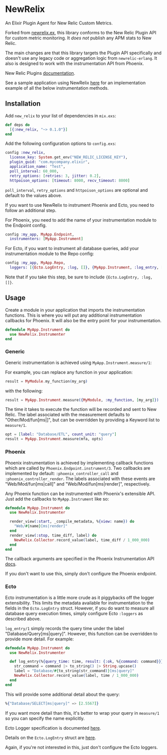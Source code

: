 # NewRelix

An Elixir Plugin Agent for New Relic Custom Metrics.

Forked from [newrelix.ex](https://github.com/romul/newrelic.ex), this library
conforms to the New Relic Plugin API for custom metric monitoring. It *does not*
publish any APM stats to New Relic.

The main changes are that this library targets the Plugin API specifically and
doesn't use any legacy code or aggregation logic from `newrelic-erlang`. It also
is designed to work with the instrumentation API from Phoenix.

New Relic Plugins [documentation](https://docs.newrelic.com/docs/plugins/plugins-new-relic).

See a sample application using NewRelix [here](https://github.com/wfgilman/NewRelixApp) for an implementation example of all the below instrumentation methods.

## Installation

Add `new_relix` to your list of dependencies in `mix.exs`:

```elixir
def deps do
  [{:new_relix, "~> 0.1.0"}]
end
```

Add the following configuration options to `config.exs`:

```elixir
config :new_relix,
  license_key: System.get_env("NEW_RELIC_LICENSE_KEY"),
  plugin_guid: "com.mycompany.elixir",
  application_name: "Test",
  poll_interval: 60_000,
  retry_options: [retries: 3, jitter: 0.2],
  httpoison_options: [timeout: 8000, recv_timeout: 8000]
```
`poll_interval`, `retry_options` and `httpoison_options` are optional and default to
the values above.

If you want to use NewRelix to instrument Phoenix and Ecto, you need to follow
an additional step.

For Phoenix, you need to add the name of your instrumentation module to the
Endpoint config.
```elixir
config :my_app, MyApp.Endpoint,
  instrumenters: [MyApp.Instrument]
```
For Ecto, if you want to instrument all database queries, add your instrumentation
module to the Repo config:
```elixir
config :my_app, MyApp.Repo,
  loggers: [{Ecto.LogEntry, :log, []}, {MyApp.Instrument, :log_entry, []}]
```
Note that if you take this step, be sure to include `{Ecto.LogEntry, :log, []}`.

## Usage

Create a module in your application that imports the instrumentation functions.
This is where you will put any additional instrumentation callbacks for Phoenix.
It will also be the entry point for your instrumentation.
```elixir
defmodule MyApp.Instrument do
  use NewRelix.Instrumenter
end
```

### Generic

Generic instrumentation is achieved using `MyApp.Instrument.measure/1`:

For example, you can replace any function in your application:
```elixir
result = MyModule.my_function(my_arg)
```
with the following:
```elixir
result = MyApp.Instrument.measure({MyModule, :my_function, [my_arg]})
```
The time it takes to execute the function will be recorded and sent to New
Relic. The label associated with the measurement defaults to "Other/Mod/fun[ms|]",
but can be overridden by providing a Keyword list to `measure/1`.
```elixir
opt = [label: "Database/ETL", count_unit: "query"]
result = MyApp.Instrument.measure(mfa, opts)
```

### Phoenix

Phoenix instrumentation is achieved by implementing callback functions which are
called by `Phoenix.Endpoint.instrument/3`. Two callbacks are implemented by
default: `:phoenix_controller_call` and `:phoenix_controller_render`. The labels
associated with these events are "Web/Mod/fun[ms|call]" and "Web/Mod/fun[ms|render]",
respectively.

Any Phoenix function can be instrumented with Phoenix's extensible API. Just add
the callbacks to `MyApp.Instrument` like so:
```elixir
defmodule MyApp.Instrument do
  use NewRelix.Instrumenter

  render_view(:start, _compile_metadata, %{view: name}) do
    "Web/#{name}[ms|render]"
  end
  render_view(:stop, time_diff, label) do
    NewRelix.Collector.record_value(label, time_diff / 1_000_000)
  end
end
```
The callback arguments are specified in the Phoenix Instrumentation API [docs](https://hexdocs.pm/phoenix/Phoenix.Endpoint.html).

If you don't want to use this, simply don't configure the Phoenix endpoint.

### Ecto

Ecto instrumentation is a little more crude as it piggybacks off the logger
extensibility. This limits the metadata available for instrumentation to the
fields in the `Ecto.LogEntry` struct. However, if you do want to measure all
database query execution times, simply configure Ecto `:loggers` as described above.

`log_entry/1` simply records the query time under the label "Database/Query[ms|query]".
However, this function can be overridden to provide more detail. For example:
```elixir
defmodule MyApp.Instrument do
  use NewRelix.Instrumenter

  def log_entry(%{query_time: time, result: {:ok, %{command: command}}} = entry) do
    str_command = command |> to_string() |> String.upcase()
    label = "Database/#{to_string(str_command)}[ms|query]"
    NewRelix.Collector.record_value(label, time / 1_000_000)
  end
end
```
This will provide some additional detail about the query:
```elixir
%{"Database/SELECT[ms|query]" => [2.5567]}
```
If you want more detail than this, it's better to wrap your query in `measure/1`
so you can specify the name explicitly.

Ecto Logger specification is documented [here](https://hexdocs.pm/ecto/Ecto.Repo.html#content).

Details on the `Ecto.LogEntry` struct are [here](https://hexdocs.pm/ecto/Ecto.LogEntry.html#content).

Again, if you're not interested in this, just don't configure the Ecto loggers.
